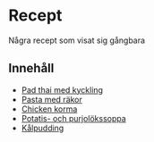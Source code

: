 # Recept

Några recept som visat sig gångbara

## Innehåll

  * [Pad thai med kyckling]
  * [Pasta med räkor]
  * [Chicken korma]
  * [Potatis- och purjolökssoppa]
  * [Kålpudding]




[Pad thai med kyckling]: pad-thai.md
[Pasta med räkor]: pasta-med-räkor.md
[Chicken korma]: chicken-korma.md
[Potatis- och purjolökssoppa]: potatis-och-purjolökssoppa.md
[Kålpudding]: kalpudding.md
